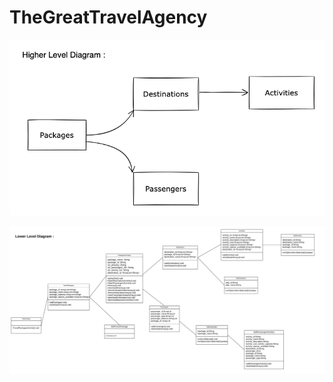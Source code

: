 # TheGreatTravelAgency

![alt text](https://github.com/aSpanefRost/aSpanefRost/blob/main/Hld2.drawio.png)

![alt text](https://github.com/aSpanefRost/aSpanefRost/blob/main/LLD%20(1).png)
